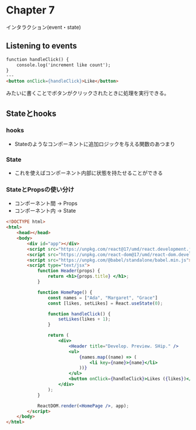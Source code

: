 # Chapter 7

インタラクション(event・state)

## Listening to events

```html
function handleClick() {
    console.log('increment like count');
}
---
<button onClick={handleClick}>Like</button>
```
みたいに書くことでボタンがクリックされたときに処理を実行できる。

## Stateとhooks

### hooks
- Stateのようなコンポーネントに追加ロジックを与える関数のあつまり

### State
- これを使えばコンポーネント内部に状態を持たせることができる

### StateとPropsの使い分け
- コンポーネント間 → Props
- コンポーネント内 → State

```html
<!DOCTYPE html>
<html>
    <head></head>
    <body>
        <div id="app"></div>
        <script src="https://unpkg.com/react@17/umd/react.development.js"></script>
        <script src="https://unpkg.com/react-dom@17/umd/react-dom.development.js"></script>
        <script src="https://unpkg.com/@babel/standalone/babel.min.js"></script>
        <script type="text/jsx">
            function Header(props) {
                return <h1>{props.title} </h1>;
            }

            function HomePage() {
                const names = ["Ada", "Margaret", "Grace"]
                const [likes, setLikes] = React.useState(0);

                function handleClick() {
                    setLikes(likes + 1);
                }

                return (
                    <div>
                        <Header title="Develop. Preview. SHip." />
                        <ul>
                            {names.map((name) => (
                                <li key={name}>{name}</li>
                            ))}
                        </ul>
                        <button onClick={handleClick}>Likes ({likes})</button>
                    </div>
                );
            }

            ReactDOM.render(<HomePage />, app);
        </script>
    </body>
</html>
```